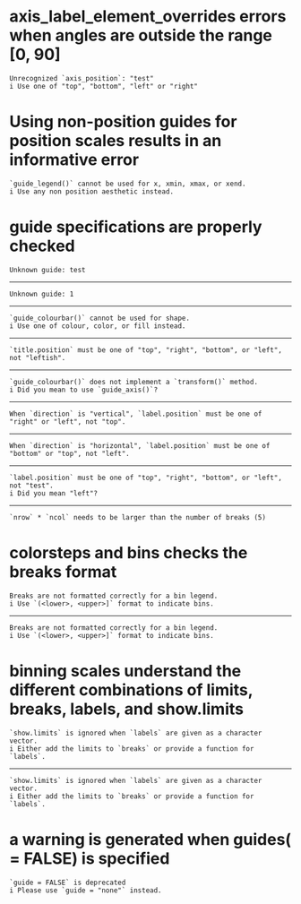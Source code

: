 # axis_label_element_overrides errors when angles are outside the range [0, 90]

    Unrecognized `axis_position`: "test"
    i Use one of "top", "bottom", "left" or "right"

# Using non-position guides for position scales results in an informative error

    `guide_legend()` cannot be used for x, xmin, xmax, or xend.
    i Use any non position aesthetic instead.

# guide specifications are properly checked

    Unknown guide: test

---

    Unknown guide: 1

---

    `guide_colourbar()` cannot be used for shape.
    i Use one of colour, color, or fill instead.

---

    `title.position` must be one of "top", "right", "bottom", or "left", not "leftish".

---

    `guide_colourbar()` does not implement a `transform()` method.
    i Did you mean to use `guide_axis()`?

---

    When `direction` is "vertical", `label.position` must be one of "right" or "left", not "top".

---

    When `direction` is "horizontal", `label.position` must be one of "bottom" or "top", not "left".

---

    `label.position` must be one of "top", "right", "bottom", or "left", not "test".
    i Did you mean "left"?

---

    `nrow` * `ncol` needs to be larger than the number of breaks (5)

# colorsteps and bins checks the breaks format

    Breaks are not formatted correctly for a bin legend.
    i Use `(<lower>, <upper>]` format to indicate bins.

---

    Breaks are not formatted correctly for a bin legend.
    i Use `(<lower>, <upper>]` format to indicate bins.

# binning scales understand the different combinations of limits, breaks, labels, and show.limits

    `show.limits` is ignored when `labels` are given as a character vector.
    i Either add the limits to `breaks` or provide a function for `labels`.

---

    `show.limits` is ignored when `labels` are given as a character vector.
    i Either add the limits to `breaks` or provide a function for `labels`.

# a warning is generated when guides(<scale> = FALSE) is specified

    `guide = FALSE` is deprecated
    i Please use `guide = "none"` instead.

